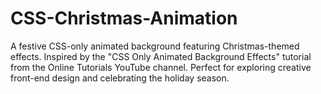 # CSS-Christmas-Animation
A festive CSS-only animated background featuring Christmas-themed effects. Inspired by the "CSS Only Animated Background Effects" tutorial from the Online Tutorials YouTube channel. Perfect for exploring creative front-end design and celebrating the holiday season.
